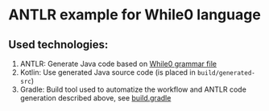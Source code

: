 # ANTLR example for While0 language

## Used technologies:
1. ANTLR: Generate Java code based on [While0 grammar file](src/main/antlr/me/kdevo/ise/ti/while0/While0.g4)
2. Kotlin: Use generated Java source code (is placed in `build/generated-src`)
3. Gradle: Build tool used to automatize the workflow and ANTLR code generation described above, see [build.gradle](build.gradle)

